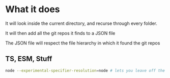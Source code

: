 # What it does

It will look inside the current directory, and recurse through every folder.

It will then add all the git repos it finds to a JSON file

The JSON file will respect the file hierarchy in which it found the git repos 

## TS, ESM, Stuff

```bash
node --experimental-specifier-resolution=node # lets you leave off the file extensions
```